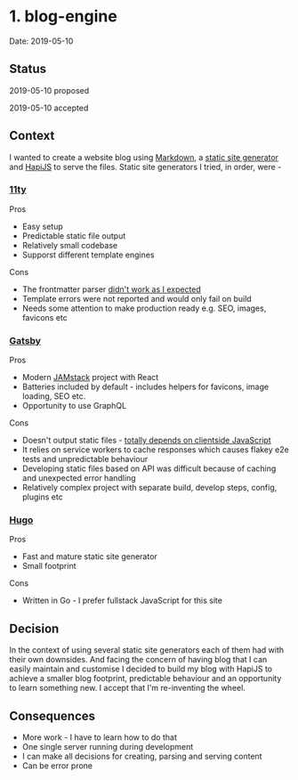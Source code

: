 # 1. blog-engine

Date: 2019-05-10

## Status

2019-05-10 proposed

2019-05-10 accepted

## Context

I wanted to create a website blog using [Markdown][1], a [static site generator][2] and [HapiJS][3] to serve the files. Static site generators I tried, in order, were -

### [11ty][4]

Pros

- Easy setup
- Predictable static file output
- Relatively small codebase
- Supporst different template engines

Cons

- The frontmatter parser [didn't work as I expected][7]
- Template errors were not reported and would only fail on build
- Needs some attention to make production ready e.g. SEO, images, favicons etc

### [Gatsby][5]

Pros

- Modern [JAMstack][8] project with React
- Batteries included by default - includes helpers for favicons, image loading, SEO etc.
- Opportunity to use GraphQL

Cons

- Doesn't output static files - [totally depends on clientside JavaScript][9]
- It relies on service workers to cache responses which causes flakey e2e tests and unpredictable behaviour
- Developing static files based on API was difficult because of caching and unexpected error handling
- Relatively complex project with separate build, develop steps, config, plugins etc

### [Hugo][6]

Pros

- Fast and mature static site generator
- Small footprint

Cons

- Written in Go - I prefer fullstack JavaScript for this site

## Decision

In the context of using several static site generators each of them had with their own downsides. And facing the concern of having blog that I can easily maintain and customise I decided to build my blog with HapiJS to achieve a smaller blog footprint, predictable behaviour and an opportunity to learn something new. I accept that I'm re-inventing the wheel.

## Consequences

- More work - I have to learn how to do that
- One single server running during development
- I can make all decisions for creating, parsing and serving content
- Can be error prone

[1]:https://daringfireball.net/projects/markdown/
[2]:https://www.staticgen.com/
[3]:https://hapijs.com
[4]:https://11ty.io
[5]:https://gatsbyjs.org
[6]:https://gohugo.io
[7]:https://github.com/11ty/eleventy/issues/415
[8]:https://jamstack.org/
[9]:https://github.com/gatsbyjs/gatsby/issues/962
